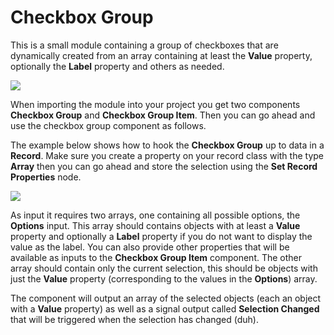 # Checkbox Group

This is a small module containing a group of checkboxes that are dynamically created from an array containing at least the **Value** property, optionally the **Label** property and others as needed.

<div className="ndl-image-with-background">

![](/library/modules/checkbox-group/checkbox-group.png)

</div>

When importing the module into your project you get two components **Checkbox Group** and **Checkbox Group Item**. Then you can go ahead and use the checkbox group component as follows.

The example below shows how to hook the **Checkbox Group** up to data in a **Record**. Make sure you create a property on your record class with the type **Array** then you can go ahead and store the selection using the **Set Record Properties** node.

![](/library/modules/checkbox-group/checkbox-group-nodes.png)

As input it requires two arrays, one containing all possible options, the **Options** input. This array should contains objects with at least a **Value** property and optionally a **Label** property if you do not want to display the value as the label. You can also provide other properties that will be available as inputs to the **Checkbox Group Item** component. The other array should contain only the current selection, this should be objects with just the **Value** property (corresponding to the values in the **Options**) array.

The component will output an array of the selected objects (each an object with a **Value** property) as well as a signal output called **Selection Changed** that will be triggered when the selection has changed (duh).
